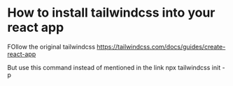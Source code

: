 # How to install tailwindcss into your react app

FOllow the original tailwindcss https://tailwindcss.com/docs/guides/create-react-app

But use this command instead of mentioned in the link
npx tailwindcss init -p
